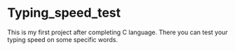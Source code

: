 # Typing_speed_test
 This is my first project after completing C language. There you can test your typing speed on some specific words.
